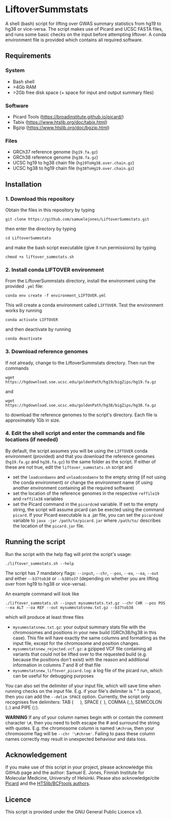 # LiftoverSummstats
A shell (bash) script for lifting over GWAS summary statistics from hg19 to hg38 or vice-versa. The script makes use of Picard and UCSC FASTA files, and runs some basic checks on the input before attempting liftover. A conda environment file is provided which contains all required software.

## Requirements
### System
- Bash shell
- \>4Gb RAM
- \>2Gb free disk space (+ space for input and output summary files)

### Software
- Picard Tools (https://broadinstitute.github.io/picard/)
- Tabix (https://www.htslib.org/doc/tabix.html)
- Bgzip (https://www.htslib.org/doc/bgzip.html)

### Files
- GRCh37 reference genome (`hg19.fa.gz`)
- GRCh38 reference genome (`hg38.fa.gz`)
- UCSC hg19 to hg38 chain file (`hg19ToHg38.over.chain.gz`)
- UCSC hg38 to hg19 chain file (`hg38ToHg19.over.chain.gz`)

## Installation
### 1. Download this repository
Obtain the files in this repository by typing
```
git clone https://github.com/samuelejones/LiftoverSummstats.git
```
then enter the directory by typing
```
cd LiftoverSummstats
```
and make the bash script executable (give it run permissions) by typing
```
chmod +x liftover_summstats.sh
```

### 2. Install conda LIFTOVER environment
From the LiftoverSummstats directory, install the environment using the provided `.yml` file:
```    
conda env create -f environment_LIFTOVER.yml
```
This will create a conda environment called `LIFTOVER`. Test the environment works by running
```
conda activate LIFTOVER
```
and then deactivate by running
```
conda deactivate
```

### 3. Download reference genomes
If not already, change to the LiftoverSummstats directory. Then run the commands
```
wget https://hgdownload.soe.ucsc.edu/goldenPath/hg19/bigZips/hg19.fa.gz
```
and
```
wget https://hgdownload.soe.ucsc.edu/goldenPath/hg38/bigZips/hg38.fa.gz
```
to download the reference genomes to the script's directory. Each file is approximately 1Gb in size.

### 4. Edit the shell script and enter the commands and file locations (if needed)
By default, the script assumes you will be using the `LIFTOVER` conda environment (provided) and that you download the reference genomes (`hg19.fa.gz` and `hg38.fa.gz`) to the same folder as the script. If either of these are not true, edit the `liftover_summstats.sh` script and
- set the `loadcondaenv` and `unloadcondaenv` to the empty string (if not using the conda environment) or change the environment name (if using another environment containing all the required software)
- set the location of the reference genomes in the respective `reffile19` and `reffile38` variables
- set the Picard command in the `picardcmd` variable. If set to the empty string, the script will assume picard can be exected using the command `picard`. If your Picard executable is a .jar file, you can set the `picardcmd` variable to `java -jar /path/to/picard.jar` where `/path/to/` describes the location of the `picard.jar` file.

## Running the script
Run the script with the help flag will print the script's usage:
```
./liftover_summstats.sh --help
```
The script has 7 mandatory flags: `--input`, `--chr`, `--pos`, `--ea`, `--oa`, `--out` and either `--b37tob38` or `--b38to37` (depending on whether you are lifting over from hg19 to hg38 or vice-versa).

An example command will look like
```
./liftover_summstats.sh --input mysummstats.txt.gz --chr CHR --pos POS --ea ALT --oa REF --out mysummstatsnew.txt.gz --b37tob38
```
which will produce at least three files
- `mysummstatsnew.txt.gz`: your output summary stats file with the chromosomes and positions in your new build (GRCh38/hg38 in this case). This file will have exactly the same columns and formatting as the input file, except for the chromosome and position changes.
- `mysummstatsnew_rejected.vcf.gz`: a gzipped VCF file containing all variants that could not be lifted over to the requested build (e.g. because the positions don't exist) with the reason and additional information in columns 7 and 8 of that file
- `mysummstatsnew_liftover_picard.log`: a log file of the picard run, which can be useful for debugging purposes

You can also set the delimiter of your input file, which will save time when running checks on the input file. E.g. if your file's delimiter is " " (a space), then you can add the `--delim SPACE` option. Currently, the script only recognises five delimiters: TAB (`	`), SPACE (` `), COMMA (`,`), SEMICOLON (`;`) and PIPE (`|`).

**WARNING** If any of your column names begin with or contain the comment character `\#`, then you need to both escape the # and surround the string with quotes. E.g. the chromosome column is named `\#chrom`, then your chromosome flag will be `--chr '\#chrom'`. Failing to pass these column names correctly may result in unexpected behaviour and data loss.

## Acknowledgement
If you make use of this script in your project, please acknowledge this GitHub page and the author: Samuel E. Jones, Finnish Institute for Molecular Medicine, University of Helsinki. Please also acknowledge/cite [Picard](https://github.com/broadinstitute/picard#citing) and the [HTSlib/BCFtools authors](https://www.htslib.org/doc/#publications).

## Licence
This script is provided under the GNU General Public Licence v3.
